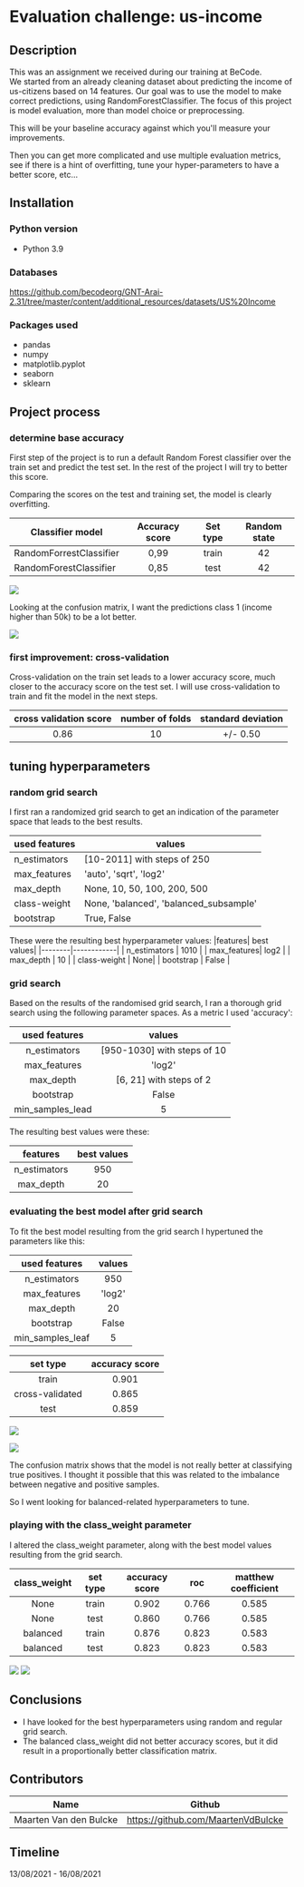 # Evaluation challenge: us-income

## Description
  This was an assignment we received during our training at BeCode.  
  We started from an already cleaning dataset about predicting the income of us-citizens based on 
  14 features. Our goal was to use the model to make correct predictions, using RandomForestClassifier.
  The focus of this project is model evaluation, more than model choice or preprocessing. 

  This will be your baseline accuracy against which you'll measure your improvements.

  Then you can get more complicated and use multiple evaluation metrics, see if there is a hint of overfitting, 
  tune your hyper-parameters to have a better score, etc...




## Installation
### Python version
* Python 3.9

### Databases
https://github.com/becodeorg/GNT-Arai-2.31/tree/master/content/additional_resources/datasets/US%20Income

### Packages used
* pandas
* numpy
* matplotlib.pyplot
* seaborn
* sklearn

## Project process
### determine base accuracy
First step of the project is to run a default Random Forest classifier over the train set and predict
the test set. In the rest of the project I will try to better this score.

Comparing the scores on the test and training set, the model is clearly overfitting.

| Classifier model  | Accuracy score      | Set type | Random state |
|------------------------|:----------------:|:-----:|:--------------:|
| RandomForrestClassifier | 0,99  | train | 42 | 
| RandomForestClassifier | 0,85 | test  | 42 |

![](visuals/randomforest_default_score_test_train.png)

Looking at the confusion matrix, I want the predictions class 1 (income higher than 50k) 
to be a lot better. 

![](visuals/randomforest_default_confusionmatrix.png)


### first improvement: cross-validation

Cross-validation on the train set leads to a lower accuracy score, much closer to 
the accuracy score on the test set. I will use cross-validation
to train and fit the model in the next steps. 

|cross validation score | number of folds  | standard deviation |
|:-----------------------:|:--------------:|:----------------:|
|   0.86              |        10        |     +/- 0.50       |


## tuning hyperparameters
### random grid search

I first ran a randomized grid search to get an indication of the parameter space that leads 
to the best results. 

| used features | values | 
|---------------|--------|
| n_estimators | [10-2011] with steps of 250 | 
| max_features | 'auto', 'sqrt', 'log2' | 
| max_depth | None, 10, 50, 100, 200, 500 | 
| class-weight | None, 'balanced', 'balanced_subsample' | 
| bootstrap | True, False | 

These were the resulting best hyperparameter values: 
|features| best values|
|--------|------------|
| n_estimators | 1010 |
| max_features| log2 |
| max_depth | 10 | 
| class-weight | None| 
| bootstrap | False | 


### grid search
Based on the results of the randomised grid search, I ran a thorough grid search using the
following parameter spaces. As a metric I used 'accuracy': 

| used features | values | 
|:---------------:|:--------:|
| n_estimators | [950-1030] with steps of 10 | 
| max_features | 'log2' | 
| max_depth | [6, 21] with steps of 2 | 
| bootstrap | False | 
| min_samples_lead | 5 | 

The resulting best values were these: 

|features| best values|
|:--------:|:------------:|
| n_estimators | 950 |
| max_depth | 20 | 

### evaluating the best model after grid search 
To fit the best model resulting from the grid search I hypertuned 
the parameters like this: 

| used features | values | 
|:---------------:|:--------:|
| n_estimators | 950 | 
| max_features | 'log2' | 
| max_depth | 20 | 
| bootstrap | False | 
|min_samples_leaf| 5 |

| set type | accuracy score |
|:--------:|:-----:|
| train | 0.901 |
| cross-validated | 0.865 | 
| test | 0.859 |

![](visuals/after_grid_confusion_matrix.png)

![](visuals/after_grid_roc.png)


The confusion matrix shows that the model is not really better
at classifying true positives. I thought it possible that this 
was related to the imbalance between negative and positive samples.

So I went looking for balanced-related hyperparameters to tune. 

### playing with the class_weight parameter
I altered the class_weight parameter, along with the best model values resulting from 
the grid search. 

class_weight | set type | accuracy score | roc | matthew coefficient |
|:-----:|:--------:|:-----:|:---:|:-----:|
|None | train | 0.902 | 0.766 | 0.585 |
| None | test | 0.860 | 0.766 | 0.585 |
| balanced| train | 0.876 | 0.823 | 0.583 |
| balanced | test | 0.823 | 0.823 | 0.583 | 

![](visuals/class_weight_None.png) 
![](visuals/class_weight_balanced.png)


## Conclusions
* I have looked for the best hyperparameters using random and regular grid search. 
* The balanced class_weight did not better accuracy scores, but it did result in a proportionally better classification matrix.

## Contributors
| Name                  | Github                                 |
|-----------------------|----------------------------------------|
| Maarten Van den Bulcke | https://github.com/MaartenVdBulcke       |


## Timeline
13/08/2021 - 16/08/2021
